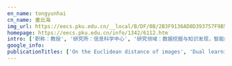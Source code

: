 ```yaml
---
en_name: tongyunhai
cn_name: 童云海
img_url: https://eecs.pku.edu.cn/__local/B/DF/0B/2B3F9136AD8D393757F9B52F936_24FE7044_A619.jpg?e=.jpg
homepage: https://eecs.pku.edu.cn/info/1342/6112.htm
intro: ['职称：教授', '研究所：信息科学中心', '研究领域：数据挖掘与知识发现，智能媒体分析，隐私保护，数字图书馆 ', '办公电话：86-10-62756920', '电子邮件：yhtong@pku.edu.cn', '个人主页：个人主页：http://www.klmp.pku.edu.cn/Faculty/FacultyDetail.aspx?FacultyID=40 ']
google_info: 
publicationTitles: ['On the Euclidean distance of images', 'Dual learning for machine translation', 'A theoretical analysis of NDCG ranking measures', 'Gradient descent finds global minima of deep neural networks', 'The expressive power of neural networks: A view from the width', 'The equivalence of two-dimensional PCA to line-based PCA', 'Subspace distance analysis with application to adaptive Bayesian algorithm for face recognition', 'Accurate pulmonary nodule detection in computed tomography images using deep convolutional neural networks', 'On image matrix based feature extraction algorithms', 'On the margin explanation of boosting algorithms.', 'Learning to navigate for fine-grained classification', 'On learning with dissimilarity functions', 'On the depth of deep neural networks: A theoretical view', 'Smoothness, disagreement coefficient, and the label complexity of agnostic active learning', 'Learning from weak and noisy labels for semantic segmentation', 'Frage: Frequency-agnostic word representation', 'A density-ratio framework for statistical data processing', 'A game-theoretic machine learning approach for revenue maximization in sponsored search', 'Efficient private ERM for smooth objectives', 'Further results on the subspace distance', 'Generalization bounds of sgld for non-convex learning: Two theoretical viewpoints', 'Parallel and sequential support vector machines for multi-label classification', 'Exploring demographic information in social media for product recommendation', 'Image classification by visual bag-of-words refinement and reduction', 'Noise-robust semi-supervised learning via fast sparse coding', 'Zero-shot scene classification for high spatial resolution remote sensing images', 'Reppoints: Point set representation for object detection', 'Towards binary-valued gates for robust lstm training', 'Improving the generalization of adversarial training with domain adaptation', 'Decoding with value networks for neural machine translation', 'Dimensionality dependent PAC-Bayes margin bound', 'Is two-dimensional PCA a New Technique?', 'Learning descriptive visual representation for image classification and annotation', 'Learning a generative classifier from label proportions', 'On feature extraction via kernels', 'Towards understanding learning representations: To what extent do different neural networks learn the same representation', 'Semantic sparse recoding of visual content for image applications', 'Intrapersonal subspace analysis with application to adaptive Bayesian face recognition', 'Collect at once, use effectively: Making non-interactive locally private learning possible', 'Adversarially robust generalization just requires more unlabeled data', 'Cross-lingual knowledge graph alignment via graph matching neural network', 'Diverse and controllable image captioning with part-of-speech guidance', 'Learning region features for object detection', 'Learning sparse covariance patterns for natural scenes', 'Low Rank Approximation of Binary Matrices: Column Subset Selection and Generalizations', 'Generalized second price auction with probabilistic broad match', 'Efficient algorithm for privately releasing smooth queries', 'Large-scale few-shot learning: Knowledge transfer with class hierarchy', 'Quadratic upper bound for recursive teaching dimension of finite VC classes', 'Large margin deep neural networks: Theory and algorithms', 'Online learning for auction mechanism in bandit setting', 'Cultivated land quality change of Wuchuan county in Inner Mongolia under background of climate change in semi-arid regions during recent 20 years', 'Learning Gaussian mixture models by structural risk minimization', 'Fast, diverse and accurate image captioning guided by part-of-speech', 'Dropout training, data-dependent regularization, and generalization bounds', 'Noise-robust semi-supervised learning by large-scale sparse coding', 'Q-learning with ucb exploration is sample efficient for infinite-horizon mdp', 'Direct semantic analysis for social image classification', '概率图模型研究进展综述', 'Hint-based training for non-autoregressive translation', 'Learning structural motif representations for efficient protein structure search', 'Zero-shot fine-grained classification by deep feature learning with semantics', 'Differentially private data releasing for smooth queries', 'Further results on the margin explanation of boosting: new algorithm and experiments', 'A gram-gauss-newton method learning overparameterized deep neural networks for regression problems', 'A fast and accurate one-stage approach to visual grounding', 'Convergence of Adversarial Training in Overparametrized Neural Networks', 'Boosting and margin theory', 'Efficient training of bert by progressively stacking', 'Learning IMED via shift-invariant transformation', 'Representation degeneration problem in training natural language generation models', 'Understanding and improving transformer from a multi-particle dynamic system point of view', 'Large-scale sparse learning from noisy tags for semantic segmentation', 'Discriminative clustering via generative feature mapping', 'Randomness and sparsity induced codebook learning with application to cancer image classification', 'Segmentation via ncuts and lossy minimum description length: a unified approach', 'Few-Shot Learning with Global Class Representations', 'Stable memory allocation in the hippocampus: Fundamental limits and neural realization', 'Comments on" Fundamental limits of reconstruction-based superresolution algorithms under local translation"', 'MACER: Attack-free and Scalable Robust Training via Maximizing Certified Radius', 'Dense reppoints: Representing visual objects with dense point sets', 'Equipping Experts/Bandits with Long-term Memory', 'A refined analysis of lsh for well-dispersed data points', 'Social image parsing by cross-modal data refinement', 'A novel margin based algorithm for feature extraction', 'Zero-shot Fine-grained Classification by Deep Feature Learning with Semantics', 'Distributed Bandit Learning: How Much Communication is Needed to Achieve (Near) Optimal Regret', 'Learning relationships for multi-view 3D object recognition', 'RANDOM MASK: Towards Robust Convolutional Neural Networks', 'Proof of the Lemmas', 'On the measurement complexity of differentially private query answering', 'Differentially Private Data Releasing for Smooth Queries with Synthetic Database Output', 'Towards hypothesis testing and lossy minimum description length: a unified segmentation framework', 'Rademacher margin complexity', 'On the Triangular Inequality of the Subspaces Dissimilarity', 'Maximum a posteriori transduction', 'Combinatorial Semi-Bandit in the Non-Stationary Environment', 'Defective Convolutional Layers Learn Robust CNNs', 'On the Anomalous Generalization of GANs', 'Robust Local Features for Improving the Generalization of Adversarial Training', 'Nesterov Accelerated Gradient and Scale Invariance for Improving Transferability of Adversarial Examples', 'Mimicking the In-Camera Color Pipeline for Camera-Aware Object Compositing', 'McDiarmid-Type Inequalities for Graph-Dependent Variables and Stability Bounds', 'Transferrable Feature and Projection Learning with Class Hierarchy for Zero-Shot Learning', 'Randomness in Deconvolutional Networks for Visual Representation', 'Machine Translation Through Learning From a Communication Game', 'A novel method for quantitatively evaluating agricultural vulnerability to climate change (vol 48, pg 49, 2015)', 'Pairwise Constraint Propagation on Multi-View Data', 'Can Image-Level Labels Replace Pixel-Level Labels for Image Parsing', 'Estimation based on RBM from label proportions in large group case', 'Learning from error: A two-level combined model for image classification', 'Machine Learning Theory', 'MDL transduction', 'Understanding and Improving Transformer From a Multi-Particle Dynamic System Point of View', 'Supplementary Material for Towards Understanding Learning Representations: To What Extent Do Different Neural Networks Learn the Same Representation', 'Supplementary Material—Proof of the Theorems', 'Convergence Analysis of Ranking Measures for Web Search', 'Efficient and Differentially Private Data Releasing for Smooth Queries', 'Supplementary Material—Proof of the Theorems', 'Local Orthogonality Preserving Alignment for Nonlinear Dimensionality Reduction']
---
```

